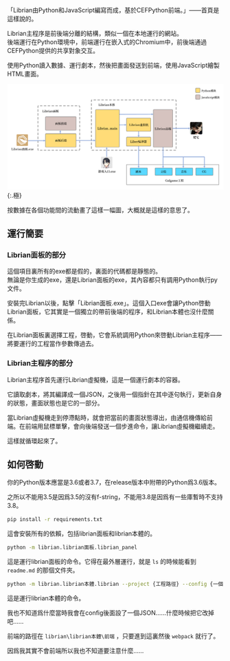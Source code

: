 「Librian由Python和JavaScript編寫而成，基於CEFPython前端。」——首頁是這樣說的。

Librian主程序是前後端分離的結構，類似一個在本地運行的網站。  
後端運行在Python環境中，前端運行在嵌入式的Chromium中，前後端通過CEFPython提供的共享對象交互。

使用Python讀入數據、運行劇本，然後把畫面發送到前端，使用JavaScript繪製HTML畫面。

![結構.png](結構.png){:.極}  

按數據在各個功能間的流動畫了這樣一幅圖，大概就是這樣的意思了。

## 運行簡要

### Librian面板的部分

這個項目裏所有的exe都是假的，裏面的代碼都是靜態的。  
無論是你生成的exe，還是Librian面板的exe，其內容都只有調用Python執行py文件。

安裝完Librian以後，點擊「Librian面板.exe」。這個入口exe會讓Python啓動Librian面板，它其實是一個獨立的帶前後端的程序，和Librian本體也沒什麼關係。

在Librian面板裏選擇工程，啓動，它會系統調用Python來啓動Librian主程序——將要運行的工程當作參數傳過去。

### Librian主程序的部分

Librian主程序首先運行Librian虛擬機，這是一個運行劇本的容器。

它讀取劇本，將其編譯成一個JSON，之後用一個指針在其中逐句執行，更新自身的狀態，畫面狀態也是它的一部分。

當Librian虛擬機走到停滯點時，就會把當前的畫面狀態導出，由通信機傳給前端。在前端用鼠標單擊，會向後端發送一個步進命令，讓Librian虛擬機繼續走。

這樣就循環起來了。

## 如何啓動

你的Python版本應當是3.6或者3.7，在release版本中附帶的Python爲3.6版本。

之所以不能用3.5是因爲3.5的沒有f-string，不能用3.8是因爲有一些庫暫時不支持3.8。

```sh
pip install -r requirements.txt
```

這會安裝所有的依賴，包括librian面板和librian本體的。

```sh
python -m librian.librian面板.librian_panel
```

這是運行librian面板的命令。它得在最外層運行，就是 `ls` 的時候能看到 `readme.md` 的那個文件夾。

```sh
python -m librian.librian本體.librian --project {工程路徑} --config {一個JSON}
```

這是運行librian本體的命令。

我也不知道爲什麼當時我會在config後面設了一個JSON……什麼時候把它改掉吧……

前端的路徑在 `librian\librian本體\前端` ，只要進到這裏然後 `webpack` 就行了。

因爲我其實不會前端所以我也不知道要注意什麼……
